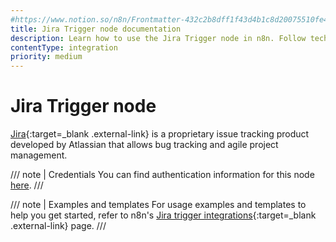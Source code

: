 ```yaml
---
#https://www.notion.so/n8n/Frontmatter-432c2b8dff1f43d4b1c8d20075510fe4
title: Jira Trigger node documentation
description: Learn how to use the Jira Trigger node in n8n. Follow technical documentation to integrate Jira Trigger node into your workflows.
contentType: integration
priority: medium
---
```


# Jira Trigger node

[Jira](https://www.atlassian.com/software/jira){:target=_blank .external-link} is a proprietary issue tracking product developed by Atlassian that allows bug tracking and agile project management.

/// note | Credentials
You can find authentication information for this node [here](/integrations/builtin/credentials/jira/).
///

///  note  | Examples and templates
For usage examples and templates to help you get started, refer to n8n's [Jira trigger integrations](https://n8n.io/integrations/jira-trigger/){:target=_blank .external-link} page.
///

